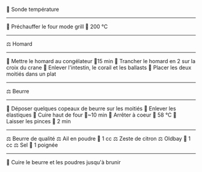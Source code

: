 🔪 Sonde température
***
🔧 Préchauffer le four mode grill 📏 200 °C
***
⚖ Homard
***
🔧 Mettre le homard au congélateur 📏15 min
🔧 Trancher le homard en 2 sur la croix du crane
🔧 Enlever l'intestin, le corail et les ballasts
🔧 Placer les deux moitiés dans un plat
***
⚖ Beurre
***
🔧 Déposer quelques copeaux de beurre sur les moitiés
🔧 Enlever les élastiques
🔧 Cuire haut de four 📏~10 min
🔧 Arrêter à coeur 📏 58 °C
🔧 Laisser les pinces 📏 2 min
***
⚖ Beurre de qualité
⚖ Ail en poudre 📏 1 cc
⚖ Zeste de citron
⚖ Oldbay 📏 1 cc
⚖ Sel 📏 1 poignée
*** 
🔧 Cuire le beurre et les poudres jusqu'à brunir